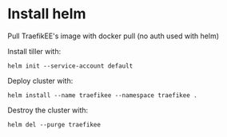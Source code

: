 # Install helm

Pull TraefikEE's image with docker pull (no auth used with helm)

Install tiller with:

`helm init --service-account default`

Deploy cluster with:

`helm install --name traefikee --namespace traefikee .`

Destroy the cluster with:

`helm del --purge traefikee`
